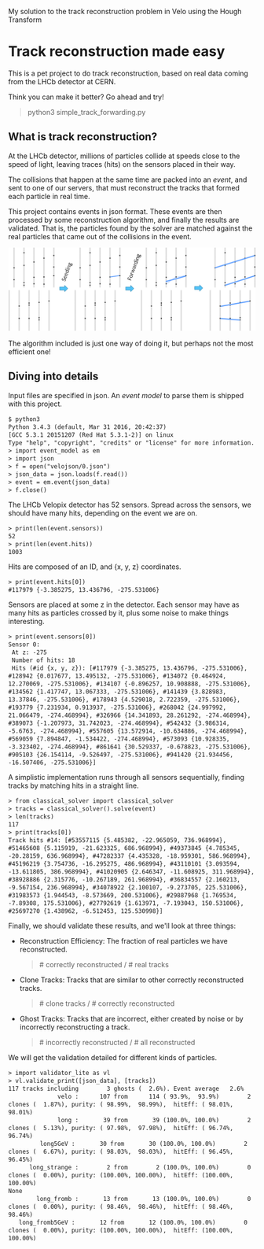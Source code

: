 My solution to the track reconstruction problem in Velo using the Hough Transform


Track reconstruction made easy
==============================

This is a pet project to do track reconstruction,
based on real data coming from the LHCb detector at CERN.

Think you can make it better? Go ahead and try!

>    python3 simple_track_forwarding.py

What is track reconstruction?
-----------------------------

At the LHCb detector, millions of particles collide at speeds
close to the speed of light, leaving traces (hits) on the sensors
placed in their way.

The collisions that happen at the same time are packed
into an *event*, and sent to one of our servers,
that must reconstruct the tracks that formed each particle
in real time.

This project contains events in json format. These events are
then processed by some reconstruction algorithm, and finally
the results are validated. That is, the particles found by
the solver are matched against the real particles that came out of
the collisions in the event.

![velopix reconstruction example](reco_example.png "velopix reconstruction example")

The algorithm included is just one way of doing it, but perhaps
not the most efficient one!

Diving into details
-------------------

Input files are specified in json. An *event model* to parse them
is shipped with this project.

    $ python3
    Python 3.4.3 (default, Mar 31 2016, 20:42:37) 
    [GCC 5.3.1 20151207 (Red Hat 5.3.1-2)] on linux
    Type "help", "copyright", "credits" or "license" for more information.
    > import event_model as em
    > import json
    > f = open("velojson/0.json")
    > json_data = json.loads(f.read())
    > event = em.event(json_data)
    > f.close()

The LHCb Velopix detector has 52 sensors. Spread across the sensors,
we should have many hits, depending on the event we are on.

    > print(len(event.sensors))
    52
    > print(len(event.hits))
    1003

Hits are composed of an ID, and {x, y, z} coordinates.

    > print(event.hits[0])
    #117979 {-3.385275, 13.436796, -275.531006}

Sensors are placed at some z in the detector. Each sensor
may have as many hits as particles crossed by it, plus some noise to
make things interesting.

    > print(event.sensors[0])
    Sensor 0:
     At z: -275
     Number of hits: 18
     Hits (#id {x, y, z}): [#117979 {-3.385275, 13.436796, -275.531006}, #128942 {0.017677, 13.495132, -275.531006}, #134072 {0.464924, 12.270069, -275.531006}, #134107 {-0.896257, 10.908888, -275.531006}, #134562 {1.417747, 13.067333, -275.531006}, #141439 {3.828983, 13.37846, -275.531006}, #178943 {4.529018, 2.722359, -275.531006}, #193779 {7.231934, 0.913937, -275.531006}, #268042 {24.997992, 21.066479, -274.468994}, #326966 {14.341893, 28.261292, -274.468994}, #389073 {-1.207973, 31.742023, -274.468994}, #542432 {3.986314, -5.6763, -274.468994}, #557605 {13.572914, -10.634886, -274.468994}, #569059 {7.894847, -1.534422, -274.468994}, #573093 {10.928335, -3.323402, -274.468994}, #861641 {30.529337, -0.678823, -275.531006}, #905103 {26.154114, -9.526497, -275.531006}, #941420 {21.934456, -16.507406, -275.531006}]

A simplistic implementation runs through all sensors sequentially,
finding tracks by matching hits in a straight line.

    > from classical_solver import classical_solver
    > tracks = classical_solver().solve(event)
    > len(tracks)
    117
    > print(tracks[0])
    Track hits #14: [#53557115 {5.485382, -22.965059, 736.968994}, #51465608 {5.115919, -21.623325, 686.968994}, #49373845 {4.785345, -20.28159, 636.968994}, #47282337 {4.435328, -18.959301, 586.968994}, #45196219 {3.754736, -16.295275, 486.968994}, #43110101 {3.093594, -13.611805, 386.968994}, #41020905 {2.646347, -11.608925, 311.968994}, #38928886 {2.315776, -10.267189, 261.968994}, #36834557 {2.160213, -9.567154, 236.968994}, #34078922 {2.100107, -9.273705, 225.531006}, #31983573 {1.944543, -8.573669, 200.531006}, #29887968 {1.769534, -7.89308, 175.531006}, #27792619 {1.613971, -7.193043, 150.531006}, #25697270 {1.438962, -6.512453, 125.530998}]

Finally, we should validate these results, and we'll look
at three things:

*   Reconstruction Efficiency: The fraction of real particles we have reconstructed.
    > \# correctly reconstructed / \# real tracks

*   Clone Tracks: Tracks that are similar to other correctly reconstructed tracks.
    > \# clone tracks / \# correctly reconstructed

*   Ghost Tracks: Tracks that are incorrect, either created by noise or by incorrectly reconstructing a track.
    > \# incorrectly reconstructed / \# all reconstructed

We will get the validation detailed for different kinds of particles.

    > import validator_lite as vl
    > vl.validate_print([json_data], [tracks])
    117 tracks including        3 ghosts (  2.6%). Event average   2.6%
                  velo :      107 from      114 ( 93.9%,  93.9%)        2 clones (  1.87%), purity: ( 98.99%,  98.99%),  hitEff: ( 98.01%,  98.01%)
                  long :       39 from       39 (100.0%, 100.0%)        2 clones (  5.13%), purity: ( 97.98%,  97.98%),  hitEff: ( 96.74%,  96.74%)
             long5GeV :       30 from       30 (100.0%, 100.0%)        2 clones (  6.67%), purity: ( 98.03%,  98.03%),  hitEff: ( 96.45%,  96.45%)
          long_strange :        2 from        2 (100.0%, 100.0%)        0 clones (  0.00%), purity: (100.00%, 100.00%),  hitEff: (100.00%, 100.00%)
    None
            long_fromb :       13 from       13 (100.0%, 100.0%)        0 clones (  0.00%), purity: ( 98.46%,  98.46%),  hitEff: ( 98.46%,  98.46%)
       long_fromb5GeV :       12 from       12 (100.0%, 100.0%)        0 clones (  0.00%), purity: (100.00%, 100.00%),  hitEff: (100.00%, 100.00%)
